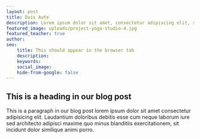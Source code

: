 ```yaml
---
layout: post
title: Duis Aute
description: Lorem ipsum dolor sit amet, consectetur adipiscing elit, sed do eiusmod tempor incididunt ut labore et dolore magna aliqua.
featured_image: uploads/project-yoga-studio-4.jpg
featured_teacher: true
author: 
seo: 
    title: This should appear in the browser tab
    description: 
    keywords: 
    social_image: 
    hide-from-google: false
---
```


## This is a heading in our blog post 

This  is a paragraph in our blog post lorem ipsum dolor sit amet consectetur adipisicing elit. Laudantium doloribus debitis esse cum neque laborum iure sed architecto adipisci maxime quo minus blanditiis exercitationem, sit incidunt dolor similique animi porro.